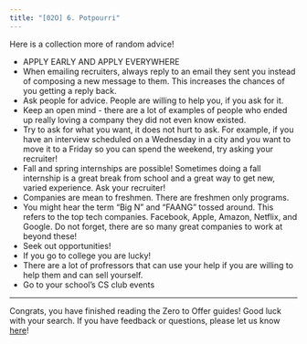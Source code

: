 ```yaml
---
title: "[02O] 6. Potpourri"
---
```


Here is a collection more of random advice!

- APPLY EARLY AND APPLY EVERYWHERE
- When emailing recruiters, always reply to an email they sent you instead of composing a new message to them. This increases the chances of you getting a reply back.
- Ask people for advice. People are willing to help you, if you ask for it.
- Keep an open mind - there are a lot of examples of people who ended up really loving a company they did not even know existed.
- Try to ask for what you want, it does not hurt to ask. For example, if you have an interview scheduled on a Wednesday in a city and you want to move it to a Friday so you can spend the weekend, try asking your recruiter!
- Fall and spring internships are possible! Sometimes doing a fall internship is a great break from school and a great way to get new, varied experience. Ask your recruiter!
- Companies are mean to freshmen. There are freshmen only programs.
- You might hear the term “Big N” and “FAANG” tossed around. This refers to the top tech companies. Facebook, Apple, Amazon, Netflix, and Google. Do not forget, there are so many great companies to work at beyond these!
- Seek out opportunities!
- If you go to college you are lucky!
- There are a lot of profressors that can use your help if you are willing to help them and can sell yourself.
- Go to your school’s CS club events

---

Congrats, you have finished reading the Zero to Offer guides! Good luck with your search. If you have feedback or questions, please let us know [here](/feedback)!
